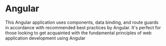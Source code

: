 # Angular
This Angular application uses components, data binding, and route guards in accordance with recommended best practices by Angular. It's perfect for those looking to get acquainted with the fundamental principles of web application development using Angular
